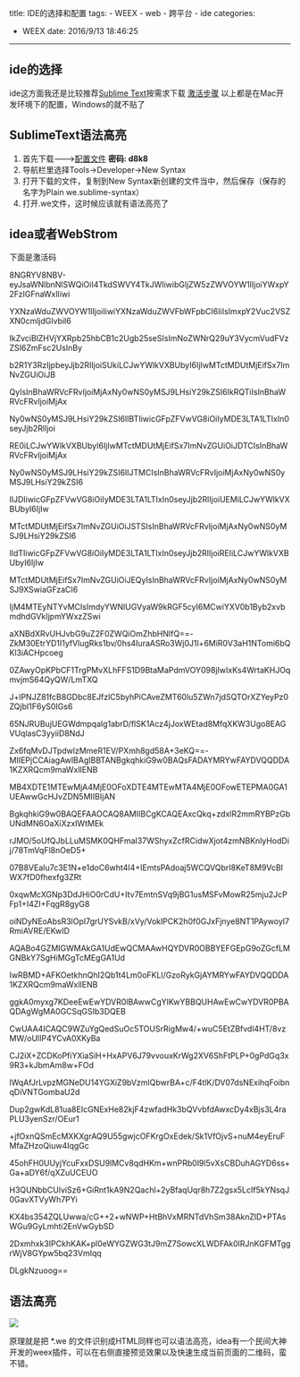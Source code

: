 title: IDE的选择和配置
tags:
	- WEEX
	- web
	- 跨平台
	- ide
categories:
- WEEX
date: 2016/9/13 18:46:25
---

## ide的选择 
ide这方面我还是比较推荐[Sublime Text](http://www.sublimetext.com/3)按需求下载
[激活步骤](http://www.jianshu.com/p/656b0c24141e)
以上都是在Mac开发环境下的配置，Windows的就不贴了

## SublimeText语法高亮
1. 首先下载--->[配置文件]( https://pan.baidu.com/s/1nvdIigD) **密码: d8k8**
2. 导航栏里选择Tools->Developer->New Syntax
3. 打开下载的文件，复制到New Syntax新创建的文件当中，然后保存（保存的名字为Plain we.sublime-syntax）
4. 打开.we文件，这时候应该就有语法高亮了

## idea或者WebStrom
下面是激活码
<!--more-->
8NGRYV8NBV-eyJsaWNlbnNlSWQiOiI4TkdSWVY4TkJWIiwibGljZW5zZWVOYW1lIjoiYWxpY2FzIGFnaWxlIiwi

YXNzaWduZWVOYW1lIjoiIiwiYXNzaWduZWVFbWFpbCI6IiIsImxpY2Vuc2VSZXN0cmljdGlvbiI6

IkZvciBlZHVjYXRpb25hbCB1c2Ugb25seSIsImNoZWNrQ29uY3VycmVudFVzZSI6ZmFsc2UsInBy

b2R1Y3RzIjpbeyJjb2RlIjoiSUkiLCJwYWlkVXBUbyI6IjIwMTctMDUtMjEifSx7ImNvZGUiOiJB

QyIsInBhaWRVcFRvIjoiMjAxNy0wNS0yMSJ9LHsiY29kZSI6IkRQTiIsInBhaWRVcFRvIjoiMjAx

Ny0wNS0yMSJ9LHsiY29kZSI6IlBTIiwicGFpZFVwVG8iOiIyMDE3LTA1LTIxIn0seyJjb2RlIjoi

RE0iLCJwYWlkVXBUbyI6IjIwMTctMDUtMjEifSx7ImNvZGUiOiJDTCIsInBhaWRVcFRvIjoiMjAx

Ny0wNS0yMSJ9LHsiY29kZSI6IlJTMCIsInBhaWRVcFRvIjoiMjAxNy0wNS0yMSJ9LHsiY29kZSI6

IlJDIiwicGFpZFVwVG8iOiIyMDE3LTA1LTIxIn0seyJjb2RlIjoiUEMiLCJwYWlkVXBUbyI6IjIw

MTctMDUtMjEifSx7ImNvZGUiOiJSTSIsInBhaWRVcFRvIjoiMjAxNy0wNS0yMSJ9LHsiY29kZSI6

IldTIiwicGFpZFVwVG8iOiIyMDE3LTA1LTIxIn0seyJjb2RlIjoiREIiLCJwYWlkVXBUbyI6IjIw

MTctMDUtMjEifSx7ImNvZGUiOiJEQyIsInBhaWRVcFRvIjoiMjAxNy0wNS0yMSJ9XSwiaGFzaCI6

IjM4MTEyNTYvMCIsImdyYWNlUGVyaW9kRGF5cyI6MCwiYXV0b1Byb2xvbmdhdGVkIjpmYWxzZSwi

aXNBdXRvUHJvbG9uZ2F0ZWQiOmZhbHNlfQ==-ZkM30EtrYD1I1yfVlugRks1bv/0hs4IuraASRo3Wj0J1l+6MiR0V3aH1NTomi6bQKl3iACHpcoeg

0ZAwyOpKPbCF1TrgPMvXLhFFS1D9BtaMaPdmVOY098jIwIxKs4WrtaKHJOqmvjmS64QyQW/LmTXQ

J+lPNJZ81fcB8GDbc8EJfzlC5byhPiCAveZMT60lu5ZWn7jdSQTOrXZYeyPz0ZQjbI1F6yS0IGs6

65NJRUBujUEGWdmpqalg1abrD/flSK1Acz4jJoxWEtad8MfqXKW3Ugo8EAGVUqlasC3yyiiD8NdJ

Zx6fqMvDJTpdwlzMmeR1EV/PXmh8gd58A+3eKQ==-MIIEPjCCAiagAwIBAgIBBTANBgkqhkiG9w0BAQsFADAYMRYwFAYDVQQDDA1KZXRQcm9maWxlIENB

MB4XDTE1MTEwMjA4MjE0OFoXDTE4MTEwMTA4MjE0OFowETEPMA0GA1UEAwwGcHJvZDN5MIIBIjAN

BgkqhkiG9w0BAQEFAAOCAQ8AMIIBCgKCAQEAxcQkq+zdxlR2mmRYBPzGbUNdMN6OaXiXzxIWtMEk

rJMO/5oUfQJbLLuMSMK0QHFmaI37WShyxZcfRCidwXjot4zmNBKnlyHodDij/78TmVqFl8nOeD5+

07B8VEaIu7c3E1N+e1doC6wht4I4+IEmtsPAdoaj5WCQVQbrI8KeT8M9VcBIWX7fD0fhexfg3ZRt

0xqwMcXGNp3DdJHiO0rCdU+Itv7EmtnSVq9jBG1usMSFvMowR25mju2JcPFp1+I4ZI+FqgR8gyG8

oiNDyNEoAbsR3lOpI7grUYSvkB/xVy/VoklPCK2h0f0GJxFjnye8NT1PAywoyl7RmiAVRE/EKwID

AQABo4GZMIGWMAkGA1UdEwQCMAAwHQYDVR0OBBYEFGEpG9oZGcfLMGNBkY7SgHiMGgTcMEgGA1Ud

IwRBMD+AFKOetkhnQhI2Qb1t4Lm0oFKLl/GzoRykGjAYMRYwFAYDVQQDDA1KZXRQcm9maWxlIENB

ggkA0myxg7KDeeEwEwYDVR0lBAwwCgYIKwYBBQUHAwEwCwYDVR0PBAQDAgWgMA0GCSqGSIb3DQEB

CwUAA4ICAQC9WZuYgQedSuOc5TOUSrRigMw4/+wuC5EtZBfvdl4HT/8vzMW/oUlIP4YCvA0XKyBa

CJ2iX+ZCDKoPfiYXiaSiH+HxAPV6J79vvouxKrWg2XV6ShFtPLP+0gPdGq3x9R3+kJbmAm8w+FOd

lWqAfJrLvpzMGNeDU14YGXiZ9bVzmIQbwrBA+c/F4tlK/DV07dsNExihqFoibnqDiVNTGombaU2d

Dup2gwKdL81ua8EIcGNExHe82kjF4zwfadHk3bQVvbfdAwxcDy4xBjs3L4raPLU3yenSzr/OEur1

+jfOxnQSmEcMXKXgrAQ9U55gwjcOFKrgOxEdek/Sk1VfOjvS+nuM4eyEruFMfaZHzoQiuw4IqgGc

45ohFH0UUyjYcuFxxDSU9lMCv8qdHKm+wnPRb0l9l5vXsCBDuhAGYD6ss+Ga+aDY6f/qXZuUCEUO

H3QUNbbCUlviSz6+GiRnt1kA9N2Qachl+2yBfaqUqr8h7Z2gsx5LcIf5kYNsqJ0GavXTVyWh7PYi

KX4bs354ZQLUwwa/cG++2+wNWP+HtBhVxMRNTdVhSm38AknZlD+PTAsWGu9GyLmhti2EnVwGybSD

2Dxmhxk3IPCkhKAK+pl0eWYGZWG3tJ9mZ7SowcXLWDFAk0lRJnKGFMTggrWjV8GYpw5bq23VmIqq

DLgkNzuoog==

## 语法高亮

![](http://orvzcuqdg.bkt.clouddn.com/20170623144616_OaMdaY_0AC5A93562319D348DA032FAFBF75CB3.jpeg)

原理就是把 \*.we 的文件识别成HTML同样也可以语法高亮，idea有一个民间大神开发的weex插件，可以在右侧直接预览效果以及快速生成当前页面的二维码，蛮不错。

